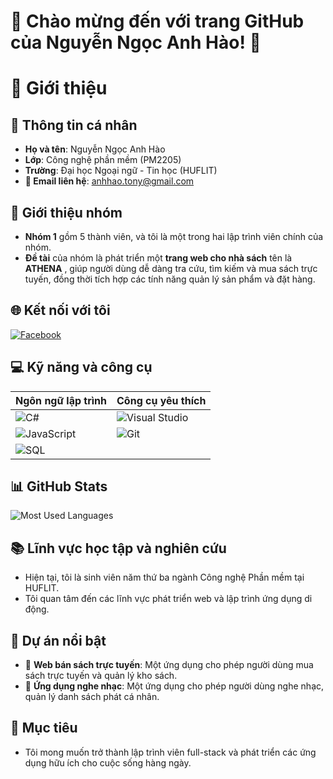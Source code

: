 # 🎉 **Chào mừng đến với trang GitHub của Nguyễn Ngọc Anh Hào!** 🎉
# 👋 Giới thiệu

## 📄 Thông tin cá nhân
- **Họ và tên**: Nguyễn Ngọc Anh Hào
- **Lớp**: Công nghệ phần mềm (PM2205)
- **Trường**: Đại học Ngoại ngữ - Tin học (HUFLIT)
- **📧 Email liên hệ**: [anhhao.tony@gmail.com](mailto:anhhao.tony@gmail.com)
## 👥 Giới thiệu nhóm
- **Nhóm 1** gồm 5 thành viên, và tôi là một trong hai lập trình viên chính của nhóm. 
- **Đề tài** của nhóm là phát triển một **trang web cho nhà sách** tên là **ATHENA** , giúp người dùng dễ dàng tra cứu, tìm kiếm và mua sách trực tuyến, đồng thời tích hợp các tính năng quản lý sản phẩm và đặt hàng.

## 🌐 Kết nối với tôi
[![Facebook](https://img.shields.io/badge/Facebook-%231877F2.svg?style=for-the-badge&logo=Facebook&logoColor=white)](https://www.facebook.com/profile.php?id=100004822248499)

## 💻 Kỹ năng và công cụ

| Ngôn ngữ lập trình     | Công cụ yêu thích   |
|------------------------|---------------------|
| ![C#](https://img.shields.io/badge/C%23-239120?style=flat&logo=c-sharp&logoColor=white) | ![Visual Studio](https://img.shields.io/badge/Visual_Studio-5C2D91?style=flat&logo=visual%20studio&logoColor=white) |
| ![JavaScript](https://img.shields.io/badge/JavaScript-F7DF1E?style=flat&logo=javascript&logoColor=black) | ![Git](https://img.shields.io/badge/Git-F05032?style=flat&logo=git&logoColor=white) |
| ![SQL](https://img.shields.io/badge/SQL-4479A1?style=flat&logo=sql&logoColor=white) | |

## 📊 GitHub Stats
![Most Used Languages](https://github-readme-stats.vercel.app/api/top-langs/?username=nguyenngocanhhao&layout=compact&theme=radical)

## 📚 Lĩnh vực học tập và nghiên cứu
- Hiện tại, tôi là sinh viên năm thứ ba ngành Công nghệ Phần mềm tại HUFLIT.
- Tôi quan tâm đến các lĩnh vực phát triển web và lập trình ứng dụng di động.

## 🌟 Dự án nổi bật
- 📓 **Web bán sách trực tuyến**: Một ứng dụng cho phép người dùng mua sách trực tuyến và quản lý kho sách.
- 🎼 **Ứng dụng nghe nhạc**: Một ứng dụng cho phép người dùng nghe nhạc, quản lý danh sách phát cá nhân.

## 🎯 Mục tiêu
- Tôi mong muốn trở thành lập trình viên full-stack và phát triển các ứng dụng hữu ích cho cuộc sống hàng ngày.
